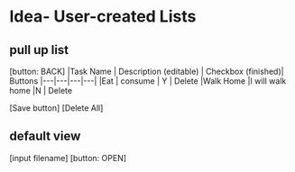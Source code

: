 # Idea- User-created Lists
## pull up list
[button: BACK]
|Task Name  | Description (editable)   |  Checkbox (finished)| Buttons
|---|---|---|---|
|Eat  | consume | Y | Delete
|Walk Home  |I will walk home  |N |  Delete

[Save button] [Delete All]

## default view
[input filename] [button: OPEN]